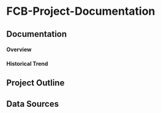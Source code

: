 # FCB-Project-Documentation
## Documentation
#### Overview
#### Historical Trend
## Project Outline
## Data Sources
